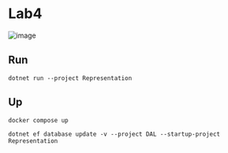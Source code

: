 # Lab4

![image](https://github.com/user-attachments/assets/ddd196e1-0c4f-485d-a4f7-34098eafbcb4)


## Run
```
dotnet run --project Representation
```

## Up
```
docker compose up
```

```
dotnet ef database update -v --project DAL --startup-project Representation
```
